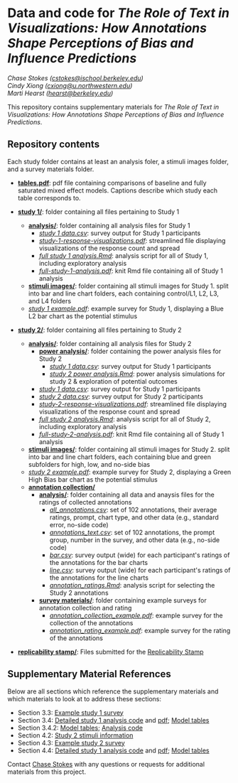 # Data and code for _The Role of Text in Visualizations: How Annotations Shape Perceptions of Bias and Influence Predictions_

_Chase Stokes ([cstokes@ischool.berkeley.edu](mailto:cstokes@ischool.berkeley.edu))_<br>
_Cindy Xiong ([cxiong@u.northwestern.edu](mailto:cxiong@u.northwestern.edu ))_<br>
_Marti Hearst ([hearst@berkeley.edu](mailto:hearst@berkeley.edu))_<br>

This repository contains supplementary materials for _The Role of Text in Visualizations: How Annotations Shape Perceptions of Bias and Influence Predictions_.

## Repository contents

Each study folder contains at least an analysis foler, a stimuli images folder, and a survey materials folder.

- **[tables.pdf](tables.pdf)**: pdf file containing comparisons of baseline and fully saturated mixed effect models. Captions describe which study each table corresponds to. 
- **[study 1/](study%201/)**: folder containing all files pertaining to Study 1
  - **[analysis/](study%201/analysis/)**: folder containing all analysis files for Study 1
    - *[study 1 data.csv](study%201/analysis/study%201%20data.csv)*: survey output for Study 1 participants
    - *[study-1-response-visualizations.pdf](study%201/analysis/study-1-response-visualizations.pdf)*: streamlined file displaying visualizations of the  response count and spread
    - *[full study 1 analysis.Rmd](study%201/analysis/full%20study%201%20analysis.Rmd)*: analysis script for all of Study 1, including exploratory analysis
    - *[full-study-1-analysis.pdf](study%201/analysis/full-study-1-analysis.pdf)*: knit Rmd file containing all of Study 1 analysis
  - **[stimuli images/](study%201/stimuli%20images/)**: folder containing all stimuli images for Study 1. split into bar and line chart folders, each containing control/L1, L2, L3, and L4 folders
  - *[study 1 example.pdf](study%201/study%201%20example.pdf)*: example survey for Study 1, displaying a Blue L2 bar chart as the potential stimulus

- **[study 2/](study%202/)**: folder containing all files pertaining to Study 2
  - **[analysis/](study%202/analysis/)**: folder containing all analysis files for Study 2
    - **[power analysis/](study%202/analysis/power%20analysis/)**: folder containing the power analysis files for Study 2
      - *[study 1 data.csv](study%202/analysis/power%20analysis/study%201%20data.csv)*: survey output for Study 1 participants
      - *[study 2 power analysis.Rmd](study%202/analysis/power%20analysis/study%202%20power%20analysis.Rmd)*: power analysis simulations for study 2 & exploration of potential outcomes
    - *[study 1 data.csv](study%202/analysis/study%201%20data.csv)*: survey output for Study 1 participants
    - *[study 2 data.csv](study%202/analysis/study%202%20data.csv)*: survey output for Study 2 participants
    - *[study-2-response-visualizations.pdf](study%202/analysis/study-2-response-visualizations.pdf)*: streamlined file displaying visualizations of the  response count and spread
    - *[full study 2 analysis.Rmd](study%202/analysis/full%20study%202%20analysis.Rmd)*: analysis script for all of Study 2, including exploratory analysis
    - *[full-study-2-analysis.pdf](study%202/analysis/full-study-2-analysis.pdf)*: knit Rmd file containing all of Study 1 analysis
  - **[stimuli images/](study%202/stimuli%20images/)**: folder containing all stimuli images for Study 2. split into bar and line chart folders, each containing blue and green subfolders for high, low, and no-side bias
  - *[study 2 example.pdf](study%202/study%202%20example.pdf)*: example survey for Study 2, displaying a Green High Bias bar chart as the potential stimulus
  - **[annotation collection/](study%202/annotation%20collection/)**
    - **[analysis/](study%202/annotation%20collection/analysis/)**: folder containing all data and anaysis files for the ratings of collected annotations
      - *[all_annotations.csv](study%202/annotation%20collection/analysis/all_annotations.csv)*: set of 102 annotations, their average ratings, prompt, chart type, and other data (e.g., standard error, no-side code)
      - *[annotations_text.csv](study%202/annotation%20collection/analysis/annotations_text.csv)*: set of 102 annotations, the prompt group, number in the survey, and other data (e.g., no-side code)
      - *[bar.csv](study%202/annotation%20collection/analysis/bar.csv)*: survey output (wide) for each participant's ratings of the annotations for the bar charts
      - *[line.csv](study%202/annotation%20collection/analysis/line.csv)*: survey output (wide) for each participant's ratings of the annotations for the line charts
      - *[annotation_ratings.Rmd](study%202/annotation%20collection/analysis/annotation_ratings.Rmd)*: analysis script for selecting the Study 2 annotations
    - **[survey materials/](study%202/annotation%20collection/survey%20materials/)**: folder containing example surveys for annotation collection and rating
      - *[annotation_collection_example.pdf](study%202/annotation%20collection/survey%20materials/annotation_collection_example.pdf)*: example survey for the collection of the annotations
      - *[annotation_rating_example.pdf](study%202/annotation%20collection/survey%20materials/annotation_rating_example.pdf)*: example survey for the rating of the annotations
- **[replicability stamp/](replicability%20stamp/)**: Files submitted for the [Replicability Stamp](http://www.replicabilitystamp.org/requirements.html)

## Supplementary Material References

Below are all sections which reference the supplementary materials and which materials to look at to address these sections:

- Section 3.3: [Example study 1 survey](study%201/study%201%20example.pdf)
- Section 3.4: [Detailed study 1 analysis code](study%201/analysis/full%20study%201%20analysis.Rmd) and [pdf](study%201/analysis/full-study-1-analysis.pdf); [Model tables](tables.pdf)
- Section 3.4.2: [Model tables](tables.pdf); [Analysis code](study%201/analysis/full%20study%201%20analysis.Rmd)
- Section 4.2: [Study 2 stimuli information](study%202/stimuli%20images/)
- Section 4.3: [Example study 2 survey](study%202/study%202%20example.pdf)
- Section 4.4: [Detailed study 1 analysis code](study%202/analysis/full%20study%202%20analysis.Rmd) and [pdf](study%202/analysis/full-study-2-analysis.pdf); [Model tables](tables.pdf)

Contact [Chase Stokes](mailto:cstokes@ischool.berkeley.edu) with any questions or requests for additional materials from this project.
